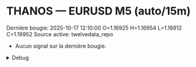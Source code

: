 # THANOS — EURUSD M5 (auto/15m)
Dernière bougie: 2025-10-17 12:10:00  O=1.16925  H=1.16954  L=1.16912  C=1.16952
Source active: twelvedata_repo

- Aucun signal sur la dernière bougie.

<details><summary>Debug</summary>

- TD_API_KEY manquant.

</details>
